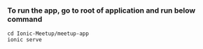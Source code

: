 ### To run the app, go to root of application and run below command
    cd Ionic-Meetup/meetup-app
    ionic serve
